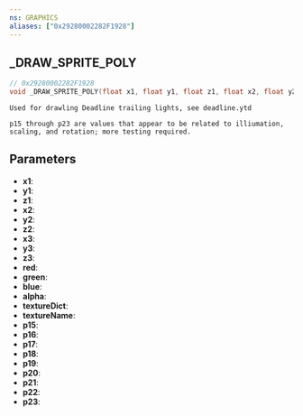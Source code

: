 ```yaml
---
ns: GRAPHICS
aliases: ["0x29280002282F1928"]
---
```

## _DRAW_SPRITE_POLY

```c
// 0x29280002282F1928
void _DRAW_SPRITE_POLY(float x1, float y1, float z1, float x2, float y2, float z2, float x3, float y3, float z3, int red, int green, int blue, int alpha, char* textureDict, char* textureName, float p15, float p16, float p17, float p18, float p19, float p20, float p21, float p22, float p23);
```

```
Used for drawling Deadline trailing lights, see deadline.ytd 

p15 through p23 are values that appear to be related to illiumation, scaling, and rotation; more testing required.
```

## Parameters
* **x1**: 
* **y1**: 
* **z1**: 
* **x2**: 
* **y2**: 
* **z2**: 
* **x3**: 
* **y3**: 
* **z3**: 
* **red**: 
* **green**: 
* **blue**: 
* **alpha**: 
* **textureDict**: 
* **textureName**: 
* **p15**: 
* **p16**: 
* **p17**: 
* **p18**: 
* **p19**: 
* **p20**: 
* **p21**: 
* **p22**: 
* **p23**: 

